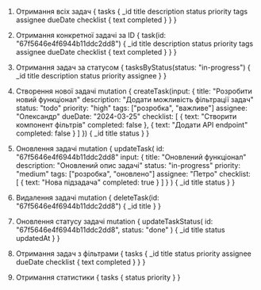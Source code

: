 1. Отримання всіх задач
{
  tasks {
    _id
    title
    description
    status
    priority
    tags
    assignee
    dueDate
    checklist {
      text
      completed
    }
  }
}




2. Отримання конкретної задачі за ID
{
  task(id: "67f5646e4f6944b11ddc2dd8") {
    _id
    title
    description
    status
    priority
    tags
    assignee
    dueDate
    checklist {
      text
      completed
    }
  }
}



3. Отримання задач за статусом
{
  tasksByStatus(status: "in-progress") {
    _id
    title
    description
    status
    priority
    assignee
  }
}



4. Створення нової задачі
mutation {
  createTask(input: {
    title: "Розробити новий функціонал"
    description: "Додати можливість фільтрації задач"
    status: "todo"
    priority: "high"
    tags: ["розробка", "важливе"]
    assignee: "Олександр"
    dueDate: "2024-03-25"
    checklist: [
      {
        text: "Створити компонент фільтрів"
        completed: false
      },
      {
        text: "Додати API endpoint"
        completed: false
      }
    ]
  }) {
    _id
    title
    status
  }
}


5. Оновлення задачі
mutation {
  updateTask(
    id: "67f5646e4f6944b11ddc2dd8"
    input: {
      title: "Оновлений функціонал"
      description: "Оновлений опис задачі"
      status: "in-progress"
      priority: "medium"
      tags: ["розробка", "оновлено"]
      assignee: "Петро"
      checklist: [
        {
          text: "Нова підзадача"
          completed: true
        }
      ]
    }
  ) {
    _id
    title
    status
  }
}


6. Видалення задачі
mutation {
  deleteTask(id: "67f5646e4f6944b11ddc2dd8") {
    _id
    title
  }
}


7. Оновлення статусу задачі
mutation {
  updateTaskStatus(
    id: "67f5646e4f6944b11ddc2dd8", 
    status: "done"
  ) {
    _id
    title
    status
    updatedAt
  }
}


8. Отримання задач з фільтрами
{
  tasks {
    _id
    title
    status
    priority
    assignee
    dueDate
    checklist {
      text
      completed
    }
  }
}


9. Отримання статистики
{
  tasks {
    status
    priority
  }
}